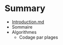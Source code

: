 # Summary

* [Introduction.md](Dossier-Projet/Introduction.md)
* Sommaire
* Algorithmes
   * Codage par plages

